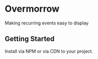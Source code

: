 # Overmorrow
Making recurring events easy to display
## Getting Started
Install via NPM or via CDN to your project.
